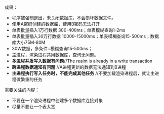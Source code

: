 成果：
- 程序被强制退出，未关闭数据库，不会损坏数据文件。
- 使用A密码创建的数据库，使用B密码无法打开
- 单表批量插入1万行数据 300-400ms；单表模糊查询1-2ms
- 单表批量插入30万行数据 10000-15000ms；单表模糊查询15-500ms；数据库大小75M-80M
- 30W数据，多条件+模糊查询15-500ms；
- 主进程，渲染进程共用数据库，查询无问题。
- **多进程并发写入数据有问题**//The realm is already in a write transaction
- **跨进程数据通知有问题** //A进程更新的数据无法通知到B进程
- **主进程执行写入任务时，不能完成其他任务**  //不要加载渲染进程后，就让主进程做繁重的任务

需要关注的内容：
- 不要在一个渲染进程中创建多个数据库连接对象
- 尽量不要让一个表太宽


